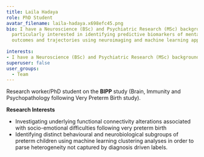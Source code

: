 ```yaml
---
title: Laila Hadaya
role: PhD Student
avatar_filename: laila-hadaya.x698efc45.png
bio: I have a Neuroscience (BSc) and Psychiatric Research (MSc) background. I am
  particularly interested in identifying predictive biomarkers of mental health
  outcomes and trajectories using neuroimaging and machine learning approaches.
  
interests:
- I have a Neuroscience (BSc) and Psychiatric Research (MSc) background. I am particularly interested in identifying predictive biomarkers of mental health outcomes and trajectories using neuroimaging and machine learning approaches.
superuser: false
user_groups:
  - Team
---
```



Research worker/PhD student on the **BIPP** study (Brain, Immunity and Psychopathology following Very Preterm Birth study).

**Research Interests**

* Investigating underlying functional connectivity alterations associated with socio-emotional difficulties following very preterm birth
* Identifying distinct behavioural and neurobiological subgroups of preterm children using machine learning clustering analyses in order to parse heterogeneity not captured by diagnosis driven labels.
